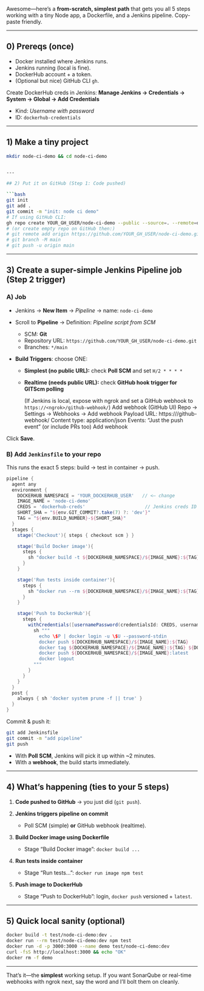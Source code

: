 Awesome—here’s a **from-scratch, simplest path** that gets you all 5 steps working with a tiny Node app, a Dockerfile, and a Jenkins pipeline. Copy-paste friendly.

---

## 0) Prereqs (once)

* Docker installed where Jenkins runs.
* Jenkins running (local is fine).
* DockerHub account + a token.
* (Optional but nice) GitHub CLI `gh`.

Create DockerHub creds in Jenkins:
**Manage Jenkins → Credentials → System → Global → Add Credentials**

* Kind: *Username with password*
* ID: `dockerhub-credentials`

---

## 1) Make a tiny project

```bash
mkdir node-ci-demo && cd node-ci-demo


---

## 2) Put it on GitHub (Step 1: Code pushed)

```bash
git init
git add .
git commit -m "init: node ci demo"
# If using GitHub CLI:
gh repo create YOUR_GH_USER/node-ci-demo --public --source=. --remote=origin --push
# (or create empty repo on GitHub then:)
# git remote add origin https://github.com/YOUR_GH_USER/node-ci-demo.git
# git branch -M main
# git push -u origin main
```

---

## 3) Create a super-simple Jenkins Pipeline job (Step 2 trigger)

### A) Job

* Jenkins → **New Item** → *Pipeline* → name: `node-ci-demo`
* Scroll to **Pipeline** → Definition: *Pipeline script from SCM*

  * SCM: **Git**
  * Repository URL: `https://github.com/YOUR_GH_USER/node-ci-demo.git`
  * Branches: `*/main`
* **Build Triggers**: choose ONE:

  * **Simplest (no public URL):** check **Poll SCM** and set `H/2 * * * *`

  * **Realtime (needs public URL):** check **GitHub hook trigger for GITScm polling**

    (If Jenkins is local, expose with ngrok and set a GitHub webhook to `https://<ngrok>/github-webhook/`)
            Add webhook (GitHub UI)
                Repo → Settings → Webhooks → Add webhook
                Payload URL: https://<your-ngrok-subdomain>/github-webhook/
                Content type: application/json
                Events: “Just the push event” (or include PRs too)
                Add webhook

Click **Save**.

### B) Add `Jenkinsfile` to your repo

This runs the exact 5 steps: build → test in container → push.

```groovy
pipeline {
  agent any
  environment {
    DOCKERHUB_NAMESPACE = 'YOUR_DOCKERHUB_USER'   // <— change
    IMAGE_NAME = 'node-ci-demo'
    CREDS = 'dockerhub-creds'                      // Jenkins creds ID
    SHORT_SHA = "${env.GIT_COMMIT?.take(7) ?: 'dev'}"
    TAG = "${env.BUILD_NUMBER}-${SHORT_SHA}"
  }
  stages {
    stage('Checkout'){ steps { checkout scm } }

    stage('Build Docker image'){
      steps {
        sh "docker build -t ${DOCKERHUB_NAMESPACE}/${IMAGE_NAME}:${TAG} ."
      }
    }

    stage('Run tests inside container'){
      steps {
        sh "docker run --rm ${DOCKERHUB_NAMESPACE}/${IMAGE_NAME}:${TAG} npm test"
      }
    }

    stage('Push to DockerHub'){
      steps {
        withCredentials([usernamePassword(credentialsId: CREDS, usernameVariable: 'U', passwordVariable: 'P')]) {
          sh """
            echo \$P | docker login -u \$U --password-stdin
            docker push ${DOCKERHUB_NAMESPACE}/${IMAGE_NAME}:${TAG}
            docker tag ${DOCKERHUB_NAMESPACE}/${IMAGE_NAME}:${TAG} ${DOCKERHUB_NAMESPACE}/${IMAGE_NAME}:latest
            docker push ${DOCKERHUB_NAMESPACE}/${IMAGE_NAME}:latest
            docker logout
          """
        }
      }
    }
  }
  post {
    always { sh 'docker system prune -f || true' }
  }
}
```

Commit & push it:

```bash
git add Jenkinsfile
git commit -m "add pipeline"
git push
```

* With **Poll SCM**, Jenkins will pick it up within \~2 minutes.
* With a **webhook**, the build starts immediately.

---

## 4) What’s happening (ties to your 5 steps)

1. **Code pushed to GitHub** → you just did (`git push`).
2. **Jenkins triggers pipeline on commit**

   * Poll SCM (simple) **or** GitHub webhook (realtime).
3. **Build Docker image using Dockerfile**

   * Stage “Build Docker image”: `docker build ...`
4. **Run tests inside container**

   * Stage “Run tests…”: `docker run image npm test`
5. **Push image to DockerHub**

   * Stage “Push to DockerHub”: login, `docker push` versioned + `latest`.

---

## 5) Quick local sanity (optional)

```bash
docker build -t test/node-ci-demo:dev .
docker run --rm test/node-ci-demo:dev npm test
docker run -d -p 3000:3000 --name demo test/node-ci-demo:dev
curl -fsS http://localhost:3000 && echo "OK"
docker rm -f demo
```

---

That’s it—the **simplest** working setup.
If you want SonarQube or real-time webhooks with ngrok next, say the word and I’ll bolt them on cleanly.
